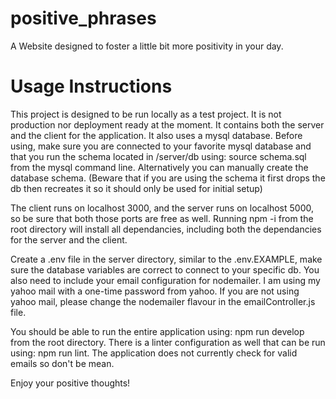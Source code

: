 # positive_phrases

A Website designed to foster a little bit more positivity in your day.

# Usage Instructions

This project is designed to be run locally as a test project. It is not production nor deployment ready at the moment. It contains both the server and the client for the application. It also uses a mysql database. Before using, make sure you are connected to your favorite mysql database and that you run the schema located in /server/db using: source schema.sql from the mysql command line. Alternatively you can manually create the database schema. (Beware that if you are using the schema it first drops the db then recreates it so it should only be used for initial setup)

The client runs on localhost 3000, and the server runs on localhost 5000, so be sure that both those ports are free as well. Running npm -i from the root directory will install all dependancies, including both the dependancies for the server and the client.

Create a .env file in the server directory, similar to the .env.EXAMPLE, make sure the database variables are correct to connect to your specific db. You also need to include your email configuration for nodemailer. I am using my yahoo mail with a one-time password from yahoo. If you are not using yahoo mail, please change the nodemailer flavour in the emailController.js file.

You should be able to run the entire application using: npm run develop from the root directory. There is a linter configuration as well that can be run using: npm run lint. The application does not currently check for valid emails so don't be mean.

Enjoy your positive thoughts!
